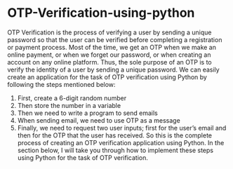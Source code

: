 # OTP-Verification-using-python
OTP Verification is the process of verifying a user by sending a unique password so that the user can be verified before completing a registration or payment process. Most of the time, we get an OTP when we make an online payment, or when we forget our password, or when creating an account on any online platform. Thus, the sole purpose of an OTP is to verify the identity of a user by sending a unique password.
We can easily create an application for the task of OTP verification using Python by following the steps mentioned below:

1. First, create a 6-digit random number
2. Then store the number in a variable
3. Then we need to write a program to send emails
4. When sending email, we need to use OTP as a message
5. Finally, we need to request two user inputs; first for the user’s email and then for the OTP that the user has received.
So this is the complete process of creating an OTP verification application using Python. In the section below, I will take you through how to implement these steps using Python for the task of OTP verification.
